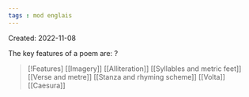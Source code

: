 ```yaml
---
tags : mod englais
---
```

Created: 2022-11-08 

The key features of a poem are: 
?
>[!Features] 
>[[Imagery]] 
>[[Alliteration]] 
>[[Syllables and metric feet]] 
>[[Verse and metre]]
>[[Stanza and rhyming scheme]] 
>[[Volta]] 
>[[Caesura]] 

